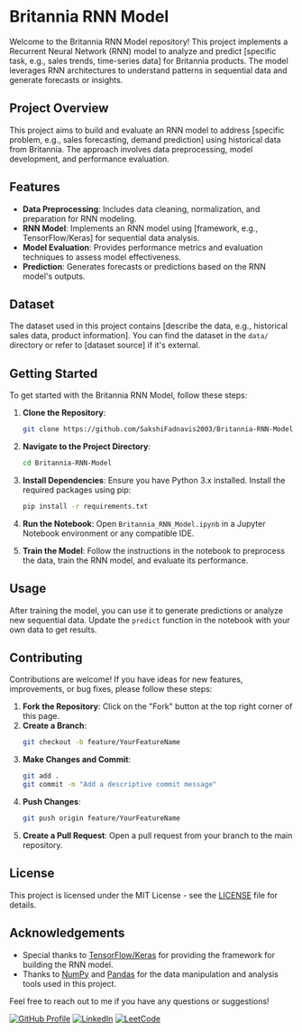 # Britannia RNN Model

Welcome to the Britannia RNN Model repository! This project implements a Recurrent Neural Network (RNN) model to analyze and predict [specific task, e.g., sales trends, time-series data] for Britannia products. The model leverages RNN architectures to understand patterns in sequential data and generate forecasts or insights.

## Project Overview

This project aims to build and evaluate an RNN model to address [specific problem, e.g., sales forecasting, demand prediction] using historical data from Britannia. The approach involves data preprocessing, model development, and performance evaluation.

## Features

- **Data Preprocessing**: Includes data cleaning, normalization, and preparation for RNN modeling.
- **RNN Model**: Implements an RNN model using [framework, e.g., TensorFlow/Keras] for sequential data analysis.
- **Model Evaluation**: Provides performance metrics and evaluation techniques to assess model effectiveness.
- **Prediction**: Generates forecasts or predictions based on the RNN model's outputs.

## Dataset

The dataset used in this project contains [describe the data, e.g., historical sales data, product information]. You can find the dataset in the `data/` directory or refer to [dataset source] if it's external.

## Getting Started

To get started with the Britannia RNN Model, follow these steps:

1. **Clone the Repository**:
   ```bash
   git clone https://github.com/SakshiFadnavis2003/Britannia-RNN-Model.git
   ```

2. **Navigate to the Project Directory**:
   ```bash
   cd Britannia-RNN-Model
   ```

3. **Install Dependencies**:
   Ensure you have Python 3.x installed. Install the required packages using pip:
   ```bash
   pip install -r requirements.txt
   ```

4. **Run the Notebook**:
   Open `Britannia_RNN_Model.ipynb` in a Jupyter Notebook environment or any compatible IDE.

5. **Train the Model**:
   Follow the instructions in the notebook to preprocess the data, train the RNN model, and evaluate its performance.

## Usage

After training the model, you can use it to generate predictions or analyze new sequential data. Update the `predict` function in the notebook with your own data to get results.

## Contributing

Contributions are welcome! If you have ideas for new features, improvements, or bug fixes, please follow these steps:

1. **Fork the Repository**: Click on the "Fork" button at the top right corner of this page.
2. **Create a Branch**:
   ```bash
   git checkout -b feature/YourFeatureName
   ```
3. **Make Changes and Commit**:
   ```bash
   git add .
   git commit -m "Add a descriptive commit message"
   ```
4. **Push Changes**:
   ```bash
   git push origin feature/YourFeatureName
   ```
5. **Create a Pull Request**: Open a pull request from your branch to the main repository.

## License

This project is licensed under the MIT License - see the [LICENSE](LICENSE) file for details.

## Acknowledgements

- Special thanks to [TensorFlow/Keras](https://www.tensorflow.org/keras) for providing the framework for building the RNN model.
- Thanks to [NumPy](https://numpy.org/) and [Pandas](https://pandas.pydata.org/) for the data manipulation and analysis tools used in this project.

Feel free to reach out to me if you have any questions or suggestions!

[![GitHub Profile](https://img.shields.io/badge/Profile-Sakshi%20Fadnavis-blue?logo=github&style=flat-square)](https://github.com/SakshiFadnavis2003)
[![LinkedIn](https://img.shields.io/badge/LinkedIn-Sakshi%20Fadnavis-blue?logo=linkedin&style=flat-square)](https://www.linkedin.com/in/sakshi-fadnavis-3023a9240/)
[![LeetCode](https://img.shields.io/badge/LeetCode-Sakshi%20Fadnavis-orange?logo=leetcode&style=flat-square)](https://leetcode.com/u/fadnavis_sakshi/)

